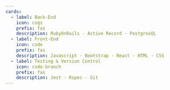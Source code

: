 ```yaml
---
cards:
  - label: Back-End
    icon: cogs
    prefix: fas
    description: RubyOnRails · Active Record · PostgresQL
  - label: Front-End 
    icon: code
    prefix: fas
    description: Javascript · Bootstrap · React · HTML · CSS
  - label: Testing & Version Control
    icon: code-branch
    prefix: fas
    description: Jest · Rspec · Git
---
```


